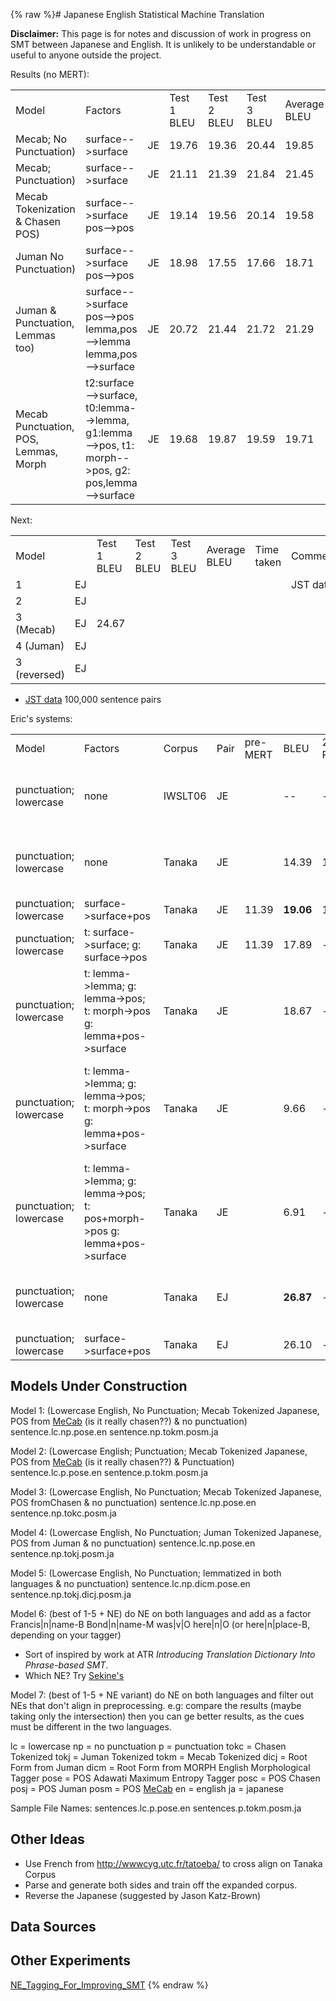 {% raw %}# Japanese English Statistical Machine Translation

**Disclaimer:** This page is for notes and discussion of work in
progress on SMT between Japanese and English. It is unlikely to be
understandable or useful to anyone outside the project.

Results (no MERT):

|                                       |                                                                                                                 |     |             |             |             |              |            |          |
|---------------------------------------|-----------------------------------------------------------------------------------------------------------------|-----|-------------|-------------|-------------|--------------|------------|----------|
| Model                                 | Factors                                                                                                         |     | Test 1 BLEU | Test 2 BLEU | Test 3 BLEU | Average BLEU | Time taken | Comments |
| Mecab; No Punctuation)                | surface--&gt;surface                                                                                            | JE  | 19.76       | 19.36       | 20.44       | 19.85        | JST data   |          |
| Mecab; Punctuation)                   | surface--&gt;surface                                                                                            | JE  | 21.11       | 21.39       | 21.84       | 21.45        |            |          |
| Mecab Tokenization & Chasen POS)      | surface--&gt;surface pos--&gt;pos                                                                               | JE  | 19.14       | 19.56       | 20.14       | 19.58        |            |          |
| Juman No Punctuation)                 | surface--&gt;surface pos--&gt;pos                                                                               | JE  | 18.98       | 17.55       | 17.66       | 18.71        |            |          |
| Juman & Punctuation, Lemmas too)      | surface--&gt;surface pos--&gt;pos lemma,pos--&gt;lemma lemma,pos--&gt;surface                                   | JE  | 20.72       | 21.44       | 21.72       | 21.29        |            |          |
| Mecab Punctuation, POS, Lemmas, Morph | t2:surface--&gt;surface, t0:lemma--&gt;lemma, g1:lemma--&gt;pos, t1: morph--&gt;pos, g2: pos,lemma--&gt;surface | JE  | 19.68       | 19.87       | 19.59       | 19.71        |            |          |

Next:

|              |     |             |             |             |              |            |          |
|--------------|-----|-------------|-------------|-------------|--------------|------------|----------|
| Model        |     | Test 1 BLEU | Test 2 BLEU | Test 3 BLEU | Average BLEU | Time taken | Comments |
| 1            | EJ  |             |             |             |              |            | JST data |
| 2            | EJ  |             |             |             |              |            |          |
| 3 (Mecab)    | EJ  | 24.67       |             |             |              |            |          |
| 4 (Juman)    | EJ  |             |             |             |              |            |          |
| 3 (reversed) | EJ  |             |             |             |              |            |          |

- [JST data](http://feast.atr.jp/nonverbal/) 100,000 sentence pairs

Eric's systems:

|                        |                                                                                     |         |      |          |           |         |                                                                               |             |
|------------------------|-------------------------------------------------------------------------------------|---------|------|----------|-----------|---------|-------------------------------------------------------------------------------|-------------|
| Model                  | Factors                                                                             | Corpus  | Pair | pre-MERT | BLEU      | 2nd Run | Comments                                                                      | Time        |
| punctuation; lowercase | none                                                                                | IWSLT06 | JE   |          | --        | --      | tokenization: Mecab; Moses baseline script                                    |             |
| punctuation; lowercase | none                                                                                | Tanaka  | JE   |          | 14.39     | 17.69   | tokenization: Mecab; Moses baseline script                                    |             |
| punctuation; lowercase | surface-&gt;surface+pos                                                             | Tanaka  | JE   | 11.39    | **19.06** | 17.75   | EN factors: tree tagger                                                       | &lt; 24 hrs |
| punctuation; lowercase | t: surface-&gt;surface; g: surface-&gt;pos                                          | Tanaka  | JE   | 11.39    | 17.89     | --      | EN factors: tree tagger                                                       | 11 hrs      |
| punctuation; lowercase | t: lemma-&gt;lemma; g: lemma-&gt;pos; t: morph-&gt;pos g: lemma+pos-&gt;surface     | Tanaka  | JE   |          | 18.67     | --      | JA factors: Mecab, morph == pos; EN factors: tree tagger                      |             |
| punctuation; lowercase | t: lemma-&gt;lemma; g: lemma-&gt;pos; t: morph-&gt;pos g: lemma+pos-&gt;surface     | Tanaka  | JE   |          | 9.66      | --      | JA factors: Mecab, morph == morph form, type; EN factors: tree tagger, morpha |             |
| punctuation; lowercase | t: lemma-&gt;lemma; g: lemma-&gt;pos; t: pos+morph-&gt;pos g: lemma+pos-&gt;surface | Tanaka  | JE   |          | 6.91      | --      | JA factors: Mecab, morph == morph form, type; EN factors: tree tagger, morpha |             |
| punctuation; lowercase | none                                                                                | Tanaka  | EJ   |          | **26.87** | --      | tokenization: Moses baseline script; Mecab                                    |             |
| punctuation; lowercase | surface-&gt;surface+pos                                                             | Tanaka  | EJ   |          | 26.10     | --      | JA factors: Mecab                                                             |             |

## Models Under Construction

Model 1: (Lowercase English, No Punctuation; Mecab Tokenized Japanese,
POS from [MeCab](/MeCab) (is it really chasen??) & no punctuation)
sentence.lc.np.pose.en sentence.np.tokm.posm.ja

Model 2: (Lowercase English; Punctuation; Mecab Tokenized Japanese, POS
from [MeCab](/MeCab) (is it really chasen??) & Punctuation)
sentence.lc.p.pose.en sentence.p.tokm.posm.ja

Model 3: (Lowercase English, No Punctuation; Mecab Tokenized Japanese,
POS fromChasen & no punctuation) sentence.lc.np.pose.en
sentence.np.tokc.posm.ja

Model 4: (Lowercase English, No Punctuation; Juman Tokenized Japanese,
POS from Juman & no punctuation) sentence.lc.np.pose.en
sentence.np.tokj.posm.ja

Model 5: (Lowercase English, No Punctuation; lemmatized in both
languages & no punctuation) sentence.lc.np.dicm.pose.en
sentence.np.tokj.dicj.posm.ja

Model 6: (best of 1-5 + NE) do NE on both languages and add as a factor
Francis\|n\|name-B Bond\|n\|name-M was\|v\|O here\|n\|O (or
here\|n\|place-B, depending on your tagger)

- Sort of inspired by work at ATR *Introducing Translation Dictionary
Into Phrase-based SMT*.
- Which NE? Try [Sekine's](http://nlp.cs.nyu.edu/ene)

Model 7: (best of 1-5 + NE variant) do NE on both languages and filter
out NEs that don't align in preprocessing. e.g: compare the results
(maybe taking only the intersection) then you can ge better results, as
the cues must be different in the two languages.

lc = lowercase np = no punctuation p = punctuation tokc = Chasen
Tokenized tokj = Juman Tokenized tokm = Mecab Tokenized dicj = Root Form
from Juman dicm = Root Form from MORPH English Morphological Tagger pose
= POS Adawati Maximum Entropy Tagger posc = POS Chasen posj = POS Juman
posm = POS [MeCab](/MeCab) en = english ja = japanese

Sample File Names: sentences.lc.p.pose.en sentences.p.tokm.posm.ja

## Other Ideas

- Use French from <http://wwwcyg.utc.fr/tatoeba/> to cross align on
Tanaka Corpus
- Parse and generate both sides and train off the expanded corpus.
- Reverse the Japanese (suggested by Jason Katz-Brown)

## Data Sources

## Other Experiments

[NE\_Tagging\_For\_Improving\_SMT](https://blog.inductorsoftware.com/docsproto/tools/NE_Tagging_For_Improving_SMT)
<update date omitted for speed>{% endraw %}